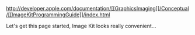 http://developer.apple.com/documentation/[[GraphicsImaging]]/Conceptual/[[ImageKitProgrammingGuide]]/index.html

Let's get this page started, Image Kit looks really convenient...